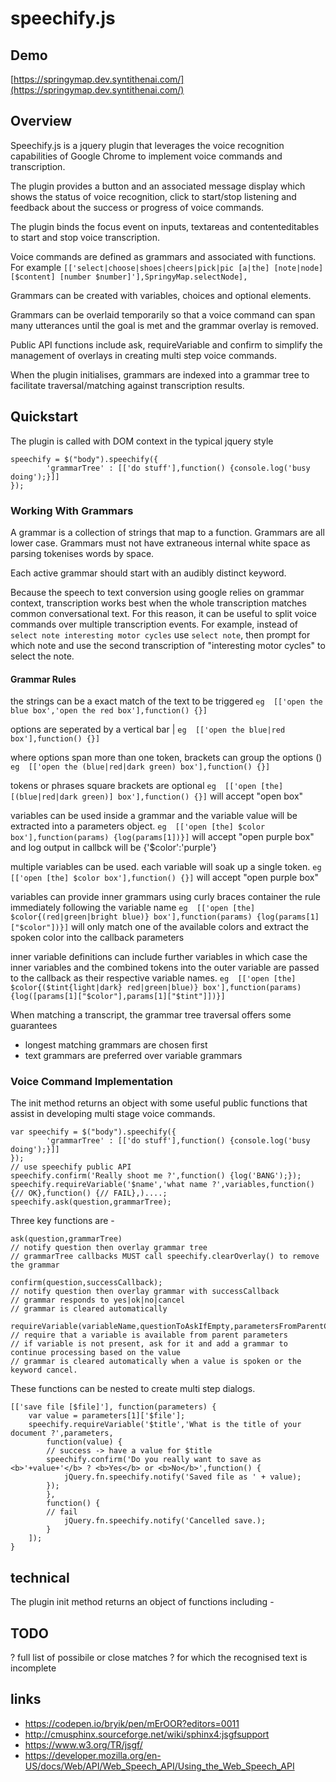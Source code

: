 # speechify.js


## Demo 

[https://springymap.dev.syntithenai.com/](https://springymap.dev.syntithenai.com/)

## Overview 
Speechify.js is a jquery plugin that leverages the voice recognition capabilities of Google Chrome to implement voice commands and transcription.

The plugin provides a button and an associated message display which shows the status of voice recognition, click to start/stop listening and feedback about the success or progress of voice commands.

The plugin binds the focus event on inputs, textareas and contenteditables to start and stop voice transcription.

Voice commands are defined as grammars and associated with functions. For example
```[['select|choose|shoes|cheers|pick|pic [a|the] [note|node] [$content] [number $number]'],SpringyMap.selectNode],```

Grammars can be created with variables, choices and optional elements.

Grammars can be overlaid temporarily so that a voice command can span many utterances until the goal is met and the grammar overlay is removed.

Public API functions include ask, requireVariable and confirm to simplify the management of overlays in creating multi step voice commands.

When the plugin initialises, grammars are indexed into a grammar tree to facilitate traversal/matching against transcription results.


## Quickstart

The plugin is called with DOM context in the typical jquery style
```
speechify = $("body").speechify({
		'grammarTree' : [['do stuff'],function() {console.log('busy doing');}]]
});

```

### Working With Grammars

A grammar is a collection of strings that map to a function.
Grammars are all lower case.
Grammars must not have extraneous internal white space as parsing tokenises words by space.

Each active grammar should start with an audibly distinct keyword.

Because the speech to text conversion using google relies on grammar context, transcription works best when the whole transcription matches common conversational text. For this reason, it can be useful to split voice commands over multiple transcription events.
For example, instead of 
```select note interesting motor cycles```
use
```select note```, then prompt for which note and use the second transcription of "interesting motor cycles" to select the  note.


#### Grammar Rules

the strings can be a exact match of the text to be triggered
```eg  [['open the blue box','open the red box'],function() {}]```

options are seperated by a vertical bar |
```eg  [['open the blue|red box'],function() {}]```

where options span more than one token, brackets can group the options ()
```eg  [['open the (blue|red|dark green) box'],function() {}]  ```

tokens or phrases square brackets are optional
```eg  [['open [the] [(blue|red|dark green)] box'],function() {}]```
will accept "open box"

variables can be used inside a grammar and the variable value will be extracted into a parameters object.
```eg  [['open [the] $color box'],function(params) {log(params[1])}]```
    will accept "open purple box" and log output in callbck will be {'$color':'purple'}

multiple variables can be used. each variable will soak up a single token.
```eg  [['open [the] $color box'],function() {}]```
will accept "open purple box"

variables can provide inner grammars using curly braces container the rule immediately following the variable name
```eg  [['open [the] $color{(red|green|bright blue)} box'],function(params) {log(params[1]["$color"])}]```
will only match one of the available colors and extract the spoken color into the callback parameters 

inner variable definitions can include further variables in which case the inner variables and the combined tokens into the outer variable are passed to the callback as their respective variable names.
```eg  [['open [the] $color{($tint{light|dark} red|green|blue)} box'],function(params) {log([params[1]["$color"],params[1]["$tint"]])}]```


When matching a transcript, the grammar tree traversal offers some guarantees
- longest matching grammars are chosen first
- text grammars are preferred over variable grammars

### Voice Command Implementation

The init method returns an object with some useful public functions that assist in developing multi stage voice commands.

```
var speechify = $("body").speechify({
		'grammarTree' : [['do stuff'],function() {console.log('busy doing');}]]
});
// use speechify public API
speechify.confirm('Really shoot me ?',function() {log('BANG');});
speechify.requireVariable('$name','what name ?',variables,function() {// OK},function() {// FAIL},)....;
speechify.ask(question,grammarTree);
```


Three key functions are -
```
ask(question,grammarTree)    
// notify question then overlay grammar tree
// grammarTree callbacks MUST call speechify.clearOverlay() to remove the grammar

confirm(question,successCallback);  
// notify question then overlay grammar with successCallback
// grammar responds to yes|ok|no|cancel
// grammar is cleared automatically

requireVariable(variableName,questionToAskIfEmpty,parametersFromParentCallback,successCallback,failCallback)
// require that a variable is available from parent parameters
// if variable is not present, ask for it and add a grammar to continue processing based on the value
// grammar is cleared automatically when a value is spoken or the keyword cancel.
```

These functions can be nested to create multi step dialogs.
```
[['save file [$file]'], function(parameters) {
	var value = parameters[1]['$file'];
	speechify.requireVariable('$title','What is the title of your document ?',parameters,
		function(value) {
		// success -> have a value for $title
		speechify.confirm('Do you really want to save as <b>'+value+'</b> ? <b>Yes</b> or <b>No</b>',function() {
			jQuery.fn.speechify.notify('Saved file as ' + value);
		});
		},
		function() {
		// fail		
			jQuery.fn.speechify.notify('Cancelled save.);
		}
	]);	
}
```




## technical

The plugin init method returns an object of functions including -

		
## TODO

? full list of possibile or close matches ? for which the recognised text is incomplete
		
				
## links

- https://codepen.io/bryik/pen/mErOOR?editors=0011
- http://cmusphinx.sourceforge.net/wiki/sphinx4:jsgfsupport
- https://www.w3.org/TR/jsgf/
- https://developer.mozilla.org/en-US/docs/Web/API/Web_Speech_API/Using_the_Web_Speech_API
